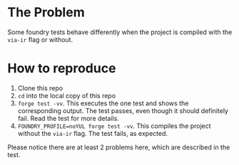 # The Problem

Some foundry tests behave differently when the project is compiled with the `via-ir` flag or without.

# How to reproduce

1. Clone this repo
2. `cd` into the local copy of this repo
3. `forge test -vv`. This executes the one test and shows the corresponding output. The test passes, even though it should definitely fail. Read the test for more details.
4. `FOUNDRY_PROFILE=noYUL forge test -vv`. This compiles the project without the `via-ir` flag. The test fails, as expected.

Please notice there are at least 2 problems here, which are described in the test.
